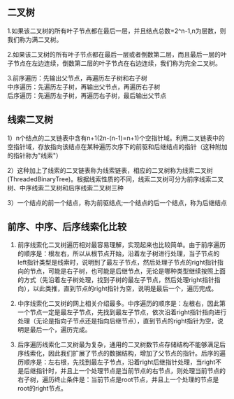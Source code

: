 ## 二叉树
1.如果该二叉树的所有叶子节点都在最后一层，并且结点总数=2^n-1,n为层数，则我们称为满二叉树。 

2.如果该二叉树的所有叶子节点都在最后一层或者倒数第二层，而且最后一层的叶子节点在左边连续，倒数第二层的叶子节点在右边连续，我们称为完全二叉树。

3.前序遍历：先输出父节点，再遍历左子树和右子树  
中序遍历：先遍历左子树，再输出父节点，再遍历右子树  
后序遍历：先遍历左子树，再遍历右子树，最后输出父节点

## 线索二叉树
1）n个结点的二叉链表中含有n+1(2n-(n-1)=n+1)个空指针域。利用二叉链表中的空指针域，存放指向该结点在某种遍历次序下的前驱和后继结点的指针（这种附加的指针称为"线索"） 

2）这种加上了线索的二叉链表称为线索链表，相应的二叉树称为线索二叉树 (ThreadedBinaryTree)。根据线索性质的不同，线索二叉树可分为前序线索二叉树、中序线索二叉树和后序线索二叉树三种

3）一个结点的前一个结点，称为前驱结点;一个结点的后一个结点，称为后继结点

## 前序、中序、后序线索化比较
1. 前序线索化二叉树遍历相对最容易理解，实现起来也比较简单。由于前序遍历的顺序是：根左右，所以从根节点开始，沿着左子树进行处理，当子节点的left指针类型是线索时，说明到了最左子节点，然后处理子节点的right指针指向的节点，可能是右子树，也可能是后继节点，无论是哪种类型继续按照上面的方式（先沿着左子树处理，找到子树的最左子节点，然后处理right指针指向），以此类推，直到节点的right指针为空，说明是最后一个，遍历完成。

2. 中序线索化二叉树的网上相关介绍最多。中序遍历的顺序是：左根右，因此第一个节点一定是最左子节点，先找到最左子节点，依次沿着right指针指向进行处理（无论是指向子节点还是指向后继节点），直到节点的right指针为空，说明是最后一个，遍历完成。

3. 后序遍历线索化二叉树最为复杂，通用的二叉树数节点存储结构不能够满足后序线索化，因此我们扩展了节点的数据结构，增加了父节点的指针。后序的遍历顺序是：左右根，先找到最左子节点，沿着right后继指针处理，当right不是后继指针时，并且上一个处理节点是当前节点的右节点，则处理当前节点的右子树，遍历终止条件是：当前节点是root节点，并且上一个处理的节点是root的right节点。